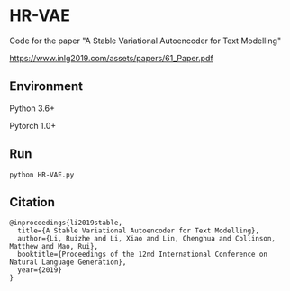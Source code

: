 # HR-VAE
Code for the paper "A Stable Variational Autoencoder for Text Modelling"

https://www.inlg2019.com/assets/papers/61_Paper.pdf

## Environment
Python 3.6+

Pytorch 1.0+

## Run
    python HR-VAE.py

## Citation
```
@inproceedings{li2019stable,
  title={A Stable Variational Autoencoder for Text Modelling},
  author={Li, Ruizhe and Li, Xiao and Lin, Chenghua and Collinson, Matthew and Mao, Rui},
  booktitle={Proceedings of the 12nd International Conference on Natural Language Generation},
  year={2019}
}
```
